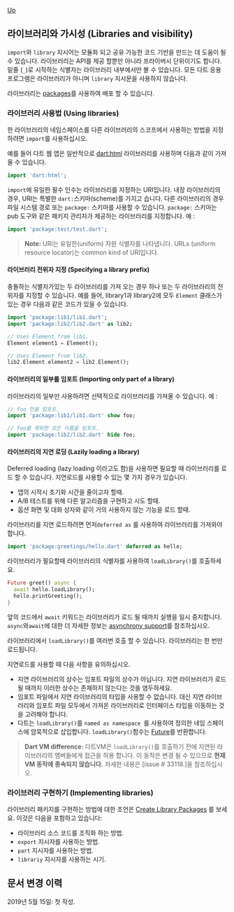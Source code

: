 [Up](./index.md)

##  라이브러리와 가시성 (Libraries and visibility)

`import`와 `library` 지시어는 모듈화 되고 공유 가능한 코드 기반을 만드는 데 도움이 될 수 있습니다. 라이브러리는 API를 제공 할뿐만 아니라 프라이버시 단위이기도 합니다. 밑줄 (`_`)로 시작하는 식별자는 라이브러리 내부에서만 볼 수 있습니다. 모든 다트 응용 프로그램은 라이브러리가 아니며 `library` 지시문을 사용하지 않습니다.

라이브러리는 [packages](https://dart.dev/guides/packages)를 사용하여 배포 할 수 있습니다.

<p id="using-libraries"/>

###  라이브러리 사용법 (Using libraries)

한 라이브러리의 네임스페이스를 다른 라이브러리의 스코프에서 사용하는 방법을 지정하려면 `import`를 사용하십시오.

예를 들어 다트 웹 앱은 일반적으로 [dart:html](https://api.dartlang.org/stable/dart-html) 라이브러리를 사용하며 다음과 같이 가져올 수 있습니다.

```dart
import 'dart:html';
```

`import`에 유일한 필수 인수는 라이브러리를 지정하는 URI입니다. 내장 라이브러리의 경우, URI는 특별한 `dart:`스키마(scheme)를 가지고 습니다. 다른 라이브러리의 경우 파일 시스템 경로 또는 `package:` 스키마를 사용할 수 있습니다.  `package:` 스키마는 pub 도구와 같은 패키지 관리자가 제공하는 라이브러리를 지정합니다. 예 :

```dart
import 'package:test/test.dart';
```

> **Note:** URI는 유일한(uniform) 자원 식별자를 나타냅니다. URLs (uniform resource locator)는 common kind of URI입니다.

<p id="specifying-a-library-prefix"/>

#### 라이브러리 전위자 지정 (Specifying a library prefix)

충돌하는 식별자가있는 두 라이브러리를 가져 오는 경우 하나 또는 두 라이브러리의 전위자를 지정할 수 있습니다. 예를 들어, library1과 library2에 모두 `Element` 클래스가 있는 경우 다음과 같은 코드가 있을 수 있습니다.

```dart
import 'package:lib1/lib1.dart';
import 'package:lib2/lib2.dart' as lib2;

// Uses Element from lib1.
Element element1 = Element();

// Uses Element from lib2.
lib2.Element element2 = lib2.Element();
```

<p id="importing-only-part-of-a-library"/>

#### 라이브러리의 일부를 임포트 (Importing only part of a library)

라이브러리의 일부만 사용하려면 선택적으로 라이브러리를 가져올 수 있습니다. 예 :

```dart
// foo 만을 임포트.
import 'package:lib1/lib1.dart' show foo;

// foo를 제외한 모든 이름을 임포트.
import 'package:lib2/lib2.dart' hide foo;
```

<p id="lazily-loading-a-library"/>

#### 라이브러리의 지연 로딩 (Lazily loading a library)

Deferred loading (lazy loading 이라고도 함)을 사용하면 필요할 때 라이브러리를 로드 할 수 있습니다. 지연로드를 사용할 수 있는 몇 가지 경우가 있습니다.

- 앱의 시작시 초기화 시간을 줄이고자 할때.
- A/B 테스트를 위해 다른 알고리즘을 구현하고 시도 할때.
- 옵션 화면 및 대화 상자와 같이 거의 사용하지 않는 기능을 로드 할때.

라이브러리를 지연 로드하려면 먼저`deferred as` 를 사용하여 라이브러리를 가져와야 합니다.

```dart
import 'package:greetings/hello.dart' deferred as hello;
```

라이브러리가 필요할때 라이브러리의 식별자를 사용하여 `loadLibrary()`를 호출하세요.

```dart
Future greet() async {
  await hello.loadLibrary();
  hello.printGreeting();
}
```

앞의 코드에서 `await` 키워드는 라이브러리가 로드 될 때까지 실행을 일시 중지합니다. `async`와`await`에 대한 더 자세한 정보는 [asynchrony support](asynchrony_support.md)를 참조하십시오.

라이브러리에서 `loadLibrary()`를 여러번 호출 할 수 있습니다. 라이브러리는 한 번만 로드됩니다.

지연로드를 사용할 때 다음 사항을 유의하십시오.

- 지연 라이브러리의 상수는 임포트 파일의 상수가 아닙니다. 지연 라이브러리가 로드 될 때까지 이러한 상수는 존재하지 않는다는 것을 염두하세요.
- 임포트 파일에서 지연 라이브러리의 타입을 사용할 수 없습니다. 대신 지연 라이브러리와 임포트 파일 모두에서 가져온 라이브러리로 인터페이스 타입을 이동하는 것을 고려해야 합니다.
- 다트는 `loadLibrary()`를 `named as namespace `를 사용하여 정의한 네임 스페이스에 암묵적으로 삽입합니다. `loadLibrary()`함수는 [Future](asynchrony_support.md#handling-future)를 반환합니다.

> **Dart VM difference:** 다트VM은 `loadLibrary()`를 호출하기 전에 지연된 라이브러리의 멤버들에게 접근을 허용 합니다. 이 동작은 변경 될 수 있으므로 **현재 VM 동작에 종속되지 않습니다.** 자세한 내용은 [issue # 33118.]을 참조하십시오.
>

<p id="implementing-libraries"/>

###  라이브러리 구현하기 (Implementing libraries)

라이브러리 패키지를 구현하는 방법에 대한 조언은 [Create Library Packages](https://dart.dev/guides/libraries/create-library-packages) 를 보세요. 이것은 다음을 포함하고 있습니다:

- 라이브러리 소스 코드를 조직화 하는 방법.
- `export` 지시자를 사용하는 방법.
- `part` 지시자를 사용하는 방법.
- `librariy` 지시자를 사용하는 시기.

## 문서 변경 이력

2019년 5월 15일: 첫 작성.
